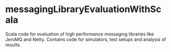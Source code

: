 messagingLibraryEvaluationWithScala
===================================
Scala code for evaluation of high performance messaging libraries like JeroMQ and Netty. Contains code for simulators, test setups and analysis of results. 
